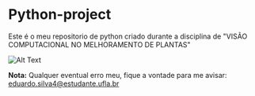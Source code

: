 # Python-project
Este é o meu repositorio de python criado durante a disciplina de "VISÃO COMPUTACIONAL NO MELHORAMENTO DE PLANTAS"

![Alt Text](https://lh3.googleusercontent.com/proxy/NqQ4VipAavD5KWG6jpoGoE7rODZ64BbGzdA13_LaamHHb6NzE1o5iM4DWJ8VnX39MINVDIpF1WHI0mlaSWXgHbeB47-IkOcqvinhQCmx6Da9myDAj8-cSYwqkfslLdxv)

 **Nota:**
Qualquer eventual erro meu, fique a vontade para me avisar: eduardo.silva4@estudante.ufla.br
